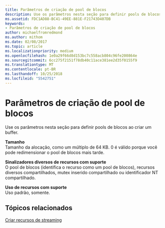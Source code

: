 ```yaml
---
title: Parâmetros de criação de pool de blocos
description: Use os parâmetros nesta seção para definir pools de blocos ao criar um buffer.
ms.assetid: FDC1AD88-BC41-49EE-881E-F21743D407DB
keywords:
- Parâmetros de criação de pool de blocos
author: michaelfromredmond
ms.author: mithom
ms.date: 02/08/2017
ms.topic: article
ms.localizationpriority: medium
ms.openlocfilehash: 1e0a29f66d8d153bc7c558acb804c96fe200864e
ms.sourcegitcommit: 6cc275f2151f78db40c11ace381ee2d35f0155f9
ms.translationtype: MT
ms.contentlocale: pt-BR
ms.lasthandoff: 10/25/2018
ms.locfileid: "5542751"
---
```

# <a name="tile-pool-creation-parameters"></a>Parâmetros de criação de pool de blocos


Use os parâmetros nesta seção para definir pools de blocos ao criar um buffer.

<span id="Size"></span><span id="size"></span><span id="SIZE"></span>**Tamanho**  
Tamanho da alocação, como um múltiplo de 64 KB. 0 é válido porque você pode redimensionar o pool de blocos mais tarde.

<span id="Supported_Resource_Misc_Flags"></span><span id="supported_resource_misc_flags"></span><span id="SUPPORTED_RESOURCE_MISC_FLAGS"></span>**Sinalizadores diversos de recursos com suporte**  
O pool de blocos (identifica o recurso como um pool de blocos), recursos diversos compartilhados, mutex inserido compartilhado ou identificador NT compartilhado.

<span id="Supported_Resource_Usage"></span><span id="supported_resource_usage"></span><span id="SUPPORTED_RESOURCE_USAGE"></span>**Uso de recursos com suporte**  
Uso padrão, somente.

## <a name="span-idrelated-topicsspanrelated-topics"></a><span id="related-topics"></span>Tópicos relacionados


[Criar recursos de streaming](creating-streaming-resources.md)

 

 




